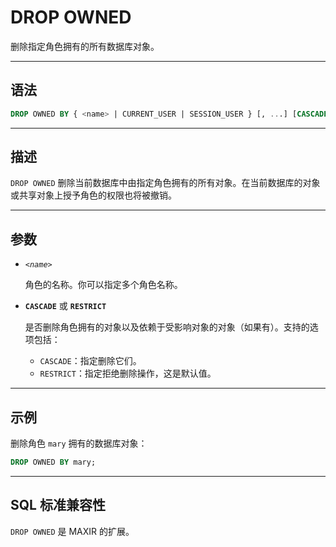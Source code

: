 DROP OWNED
=====

删除指定角色拥有的所有数据库对象。

---

语法
--------

```sql
DROP OWNED BY { <name> | CURRENT_USER | SESSION_USER } [, ...] [CASCADE | RESTRICT]
```


---

描述
----------

`DROP OWNED` 删除当前数据库中由指定角色拥有的所有对象。在当前数据库的对象或共享对象上授予角色的权限也将被撤销。


---

参数
----------

- *`<name>`*

    角色的名称。你可以指定多个角色名称。

- **`CASCADE`** 或 **`RESTRICT`**

    是否删除角色拥有的对象以及依赖于受影响对象的对象（如果有）。支持的选项包括：

    - `CASCADE`：指定删除它们。
    - `RESTRICT`：指定拒绝删除操作，这是默认值。


---

示例
-------------

删除角色 `mary` 拥有的数据库对象：

```sql
DROP OWNED BY mary;
```

---

SQL 标准兼容性
-------------

`DROP OWNED` 是 MAXIR 的扩展。
